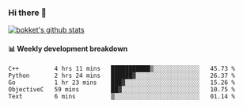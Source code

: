 ### Hi there 👋
[![bokket's github stats](https://github-readme-stats.vercel.app/api?username=bokket&show_icons=true&count_private=true)](https://github.com/anuraghazra/github-readme-stats)

#### :bar_chart: Weekly development breakdown
<!--START_SECTION:waka-->
```text
C++          4 hrs 11 mins   ███████████▒░░░░░░░░░░░░░   45.73 % 
Python       2 hrs 24 mins   ██████▓░░░░░░░░░░░░░░░░░░   26.37 % 
Go           1 hr 23 mins    ███▓░░░░░░░░░░░░░░░░░░░░░   15.26 % 
ObjectiveC   59 mins         ██▓░░░░░░░░░░░░░░░░░░░░░░   10.75 % 
Text         6 mins          ▒░░░░░░░░░░░░░░░░░░░░░░░░   01.14 % 
```
<!--END_SECTION:waka-->
